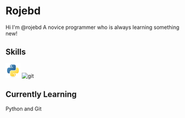 # Rojebd

Hi I'm @rojebd
A novice programmer who is always learning something new!

## Skills
<img src="https://raw.githubusercontent.com/devicons/devicon/master/icons/python/python-original.svg" alt="python" width="40" height="40"/> </a>
<img src="https://www.vectorlogo.zone/logos/git-scm/git-scm-icon.svg" alt="git" width="40" height="40"/> 

## Currently Learning
Python and Git
